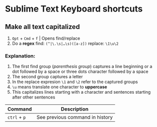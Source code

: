 # Sublime Text Keyboard shortcuts
## Make all text capitalized
1. `Opt` + `Cmd` + `f` | Opens find/replace
2. Do a **regex**
    find: `(^|\.\s|…\s)([a-z])`
    replace: `\1\u\2`

### Explanation:

1. The first find group (_parenthesis group_) captures a line beginning or a dot followed by a space or three dots character followed by a space
2. The second group captures a letter
3. In the replace expresion `\1` and `\2` refer to the captured groups
4. `\u` means translate one character to **uppercase**
5. This capitalizes lines starting with a character and sentences starting after other sentences

| Command | Description |
| ------- | -------- |
| `ctrl` + `p` | See previous command in history | This saves from stretching to see previous terminal history using up arrow
